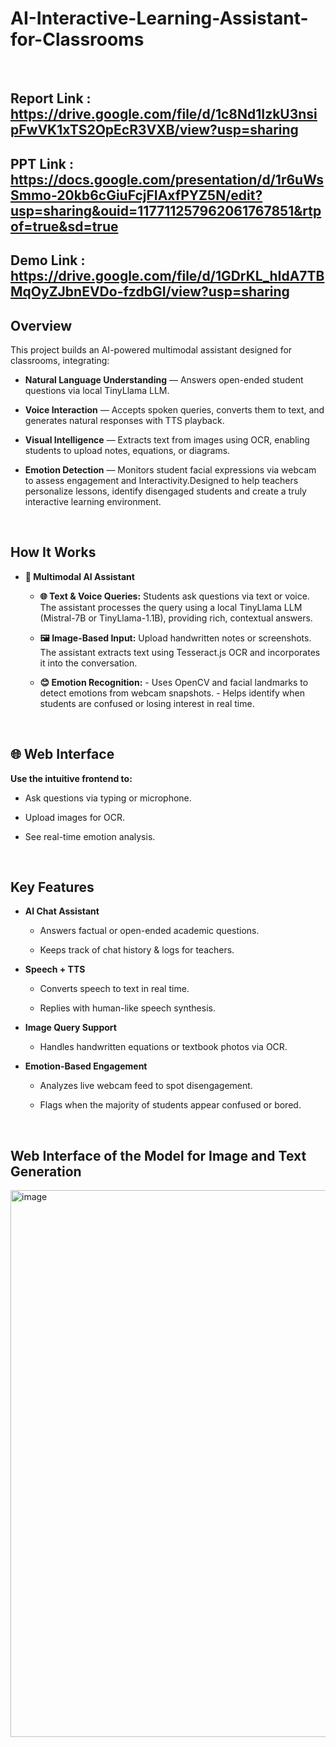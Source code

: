 # AI-Interactive-Learning-Assistant-for-Classrooms
<br>

## Report Link : https://drive.google.com/file/d/1c8Nd1IzkU3nsipFwVK1xTS2OpEcR3VXB/view?usp=sharing

## PPT Link : https://docs.google.com/presentation/d/1r6uWsSmmo-20kb6cGiuFcjFIAxfPYZ5N/edit?usp=sharing&ouid=117711257962061767851&rtpof=true&sd=true

## Demo Link : https://drive.google.com/file/d/1GDrKL_hIdA7TBMqOyZJbnEVDo-fzdbGI/view?usp=sharing

## Overview

This project builds an AI-powered multimodal assistant designed for classrooms, integrating:

 - **Natural Language Understanding** — Answers open-ended student questions via local TinyLlama LLM.
 
 - **Voice Interaction** — Accepts spoken queries, converts them to text, and generates natural responses with TTS playback.
 
 - **Visual Intelligence** — Extracts text from images using OCR, enabling students to upload notes, equations, or diagrams.
 
-  **Emotion Detection** — Monitors student facial expressions via webcam to assess engagement and Interactivity.Designed to help teachers personalize lessons, identify disengaged students and create a truly interactive learning environment.

<br>
    
 ## How It Works
 
-  **🎤 Multimodal AI Assistant**

    - **🌐 Text & Voice Queries:**
Students ask questions via text or voice. The assistant processes the query using a local TinyLlama LLM (Mistral-7B or TinyLlama-1.1B), providing rich, contextual answers.

    - **🖼 Image-Based Input:**
              Upload handwritten notes or screenshots. The assistant extracts text using Tesseract.js OCR and incorporates it into the conversation.

    - **😊 Emotion Recognition:**
            - Uses OpenCV and facial landmarks to detect emotions from webcam snapshots.
            - Helps identify when students are confused or losing interest in real time.

<br>

## 🌐 Web Interface
 **Use the intuitive frontend to:**

   - Ask questions via typing or microphone.

   - Upload images for OCR.

   - See real-time emotion analysis.

<br>

 ## Key Features
 
- **AI Chat Assistant**
 
    - Answers factual or open-ended academic questions.

    - Keeps track of chat history & logs for teachers.
 - **Speech + TTS**

    - Converts speech to text in real time.

    - Replies with human-like speech synthesis.

- **Image Query Support**

    - Handles handwritten equations or textbook photos via OCR.

 - **Emotion-Based Engagement**

    - Analyzes live webcam feed to spot disengagement.

    - Flags when the majority of students appear confused or bored.

<br>

## Web Interface of the Model for Image and Text Generation

<img width="1636" height="875" alt="image" src="https://github.com/user-attachments/assets/aea575f1-b176-4c36-b487-36023f3bb525" />



